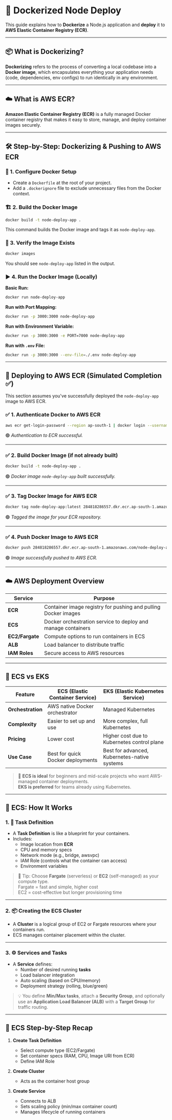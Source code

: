 # 🐳 Dockerized Node Deploy

This guide explains how to **Dockerize** a Node.js application and **deploy** it to **AWS Elastic Container Registry (ECR)**.

---

## 📦 What is Dockerizing?

**Dockerizing** refers to the process of converting a local codebase into a **Docker image**, which encapsulates everything your application needs (code, dependencies, env configs) to run identically in any environment.

---

## ☁️ What is AWS ECR?

**Amazon Elastic Container Registry (ECR)** is a fully managed Docker container registry that makes it easy to store, manage, and deploy container images securely.

---

## 🛠️ Step-by-Step: Dockerizing & Pushing to AWS ECR

### 🔧 1. Configure Docker Setup

- Create a `Dockerfile` at the root of your project.
- Add a `.dockerignore` file to exclude unnecessary files from the Docker context.

### 🏗️ 2. Build the Docker Image

```bash
docker build -t node-deploy-app .
```

This command builds the Docker image and tags it as `node-deploy-app`.

### 📂 3. Verify the Image Exists

```bash
docker images
```

You should see `node-deploy-app` listed in the output.

### ▶️ 4. Run the Docker Image (Locally)

**Basic Run:**

```bash
docker run node-deploy-app
```

**Run with Port Mapping:**

```bash
docker run -p 3000:3000 node-deploy-app
```

**Run with Environment Variable:**

```bash
docker run -p 3000:3000 -e PORT=7000 node-deploy-app
```

**Run with `.env` File:**

```bash
docker run -p 3000:3000 --env-file=./.env node-deploy-app
```

---

## 🚀 Deploying to AWS ECR (Simulated Completion ✅)

This section assumes you've successfully deployed the `node-deploy-app` image to AWS ECR.

### ✅ 1. Authenticate Docker to AWS ECR

```bash
aws ecr get-login-password --region ap-south-1 | docker login --username AWS --password-stdin 284818286557.dkr.ecr.ap-south-1.amazonaws.com
```

🟢 _Authentication to ECR successful._

---

### ✅ 2. Build Docker Image (if not already built)

```bash
docker build -t node-deploy-app .
```

🟢 _Docker image `node-deploy-app` built successfully._

---

### ✅ 3. Tag Docker Image for AWS ECR

```bash
docker tag node-deploy-app:latest 284818286557.dkr.ecr.ap-south-1.amazonaws.com/node-deploy-app:latest
```

🟢 _Tagged the image for your ECR repository._

---

### ✅ 4. Push Docker Image to AWS ECR

```bash
docker push 284818286557.dkr.ecr.ap-south-1.amazonaws.com/node-deploy-app:latest
```

🟢 _Image successfully pushed to AWS ECR._

---

## ☁️ AWS Deployment Overview

| Service         | Purpose                                                        |
| --------------- | -------------------------------------------------------------- |
| **ECR**         | Container image registry for pushing and pulling Docker images |
| **ECS**         | Docker orchestration service to deploy and manage containers   |
| **EC2/Fargate** | Compute options to run containers in ECS                       |
| **ALB**         | Load balancer to distribute traffic                            |
| **IAM Roles**   | Secure access to AWS resources                                 |

---

## 🔁 ECS vs EKS

| Feature           | ECS (Elastic Container Service)   | EKS (Elastic Kubernetes Service)             |
| ----------------- | --------------------------------- | -------------------------------------------- |
| **Orchestration** | AWS native Docker orchestrator    | Managed Kubernetes                           |
| **Complexity**    | Easier to set up and use          | More complex, full Kubernetes                |
| **Pricing**       | Lower cost                        | Higher cost due to Kubernetes control plane  |
| **Use Case**      | Best for quick Docker deployments | Best for advanced, Kubernetes-native systems |

> 🧠 **ECS is ideal** for beginners and mid-scale projects who want AWS-managed container deployments.  
> **EKS is preferred** for teams already using Kubernetes.

---

## 🚀 ECS: How It Works

### 1. 📄 Task Definition

- A **Task Definition** is like a blueprint for your containers.
- Includes:
  - Image location from **ECR**
  - CPU and memory specs
  - Network mode (e.g., bridge, awsvpc)
  - IAM Role (controls what the container can access)
  - Environment variables

> 🔐 Tip: Choose **Fargate** (serverless) or **EC2** (self-managed) as your compute type.  
> Fargate = fast and simple, higher cost  
> EC2 = cost-effective but longer provisioning time

---

### 2. 📦 Creating the ECS Cluster

- A **Cluster** is a logical group of EC2 or Fargate resources where your containers run.
- ECS manages container placement within the cluster.

---

### 3. ⚙️ Services and Tasks

- A **Service** defines:
  - Number of desired running **tasks**
  - Load balancer integration
  - Auto scaling (based on CPU/memory)
  - Deployment strategy (rolling, blue/green)

> 💡 You define **Min/Max tasks**, attach a **Security Group**, and optionally use an **Application Load Balancer (ALB)** with a **Target Group** for traffic routing.

---

## 🔧 ECS Step-by-Step Recap

1. **Create Task Definition**

   - Select compute type (EC2/Fargate)
   - Set container specs (RAM, CPU, Image URI from ECR)
   - Define IAM Role

2. **Create Cluster**

   - Acts as the container host group

3. **Create Service**
   - Connects to ALB
   - Sets scaling policy (min/max container count)
   - Manages lifecycle of running containers
